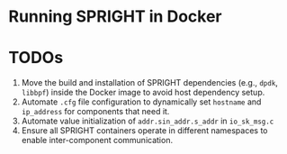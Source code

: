 # Running SPRIGHT in Docker

# TODOs

1. Move the build and installation of SPRIGHT dependencies (e.g., `dpdk`, `libbpf`) inside the Docker image to avoid host dependency setup.
2. Automate `.cfg` file configuration to dynamically set `hostname` and `ip_address` for components that need it.
3. Automate value initialization of `addr.sin_addr.s_addr` in `io_sk_msg.c`
4. Ensure all SPRIGHT containers operate in different namespaces to enable inter-component communication.
